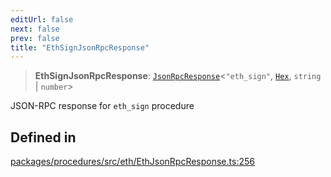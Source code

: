 ```yaml
---
editUrl: false
next: false
prev: false
title: "EthSignJsonRpcResponse"
---
```


> **EthSignJsonRpcResponse**: [`JsonRpcResponse`](/reference/tevm/jsonrpc/type-aliases/jsonrpcresponse/)\<`"eth_sign"`, [`Hex`](/reference/tevm/utils/type-aliases/hex/), `string` \| `number`\>

JSON-RPC response for `eth_sign` procedure

## Defined in

[packages/procedures/src/eth/EthJsonRpcResponse.ts:256](https://github.com/evmts/tevm-monorepo/blob/main/packages/procedures/src/eth/EthJsonRpcResponse.ts#L256)
